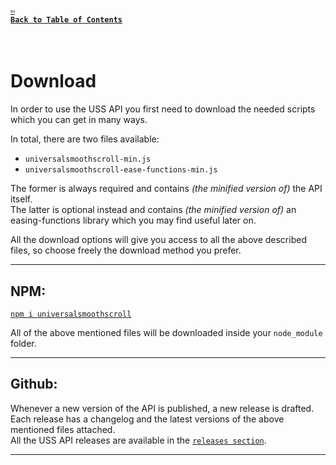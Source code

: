#### <a href = "https://github.com/CristianDavideConte/universalSmoothScroll#table-of-contents"><code>&#8678; Back to Table of Contents</code></a>
<br/>

# Download
In order to use the USS API you first need to download the needed scripts which you can get in many ways. <br/>

In total, there are two files available:
  - `universalsmoothscroll-min.js`                
  - `universalsmoothscroll-ease-functions-min.js` 
  
The former is always required and contains _(the minified version of)_ the API itself. <br/> 
The latter is optional instead and contains _(the minified version of)_ an easing-functions library which you may find useful later on. <br/>

All the download options will give you access to all the above described files, so choose freely the download method you prefer.

---

## NPM:
[`npm i universalsmoothscroll`](https://www.npmjs.com/package/universalsmoothscroll) <br/>

All of the above mentioned files will be downloaded inside your `node_module` folder.
<br/>

--- 

## Github:
Whenever a new version of the API is published, a new release is drafted. <br/>
Each release has a changelog and the latest versions of the above mentioned files attached. <br/>
All the USS API releases are available in the [`releases section`](https://github.com/CristianDavideConte/universalSmoothScroll/releases).

---
